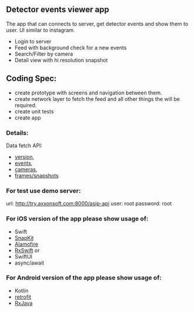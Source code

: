 ## Detector events viewer app 

The app that can connects to server, get detector events and show them to user.
UI similar to instagram. 
* Login to server
* Feed with background check for a new events
* Search/Filter by camera
* Detail view with hi resolution snapshot

## Coding Spec:
* create prototype with screens and navigation between them.
* create network layer to fetch the feed and all other things the will be required.
* create unit tests
* create app

### Details:
Data fetch API: 
* [version](https://docs.axxonsoft.com/confluence/display/one1en/Get+info+about+Server+version),
* [events](https://docs.axxonsoft.com/confluence/display/one1en/Get+list+of+detection+tools+events), 
* [cameras](https://docs.axxonsoft.com/confluence/display/one1en/Get+list+of+video+cameras+and+information+about+them),
* [frames/snapshots](https://docs.axxonsoft.com/confluence/display/one1en/Review+video+footage+by+frame)

### For test use demo server:
url: http://try.axxonsoft.com:8000/asip-api
user: root
password: root

### For iOS version of the app please show usage of:
* Swift
* [SnapKit](https://github.com/SnapKit/SnapKit)
* [Alamofire](https://github.com/Alamofire/Alamofire)
* [RxSwift](https://github.com/ReactiveX/RxSwift)
or
* SwiftUI
* async/await

### For Android version of the app please show usage of:
* Kotlin
* [retrofit](https://github.com/square/retrofit)
* [RxJava](https://github.com/ReactiveX/RxJava)
